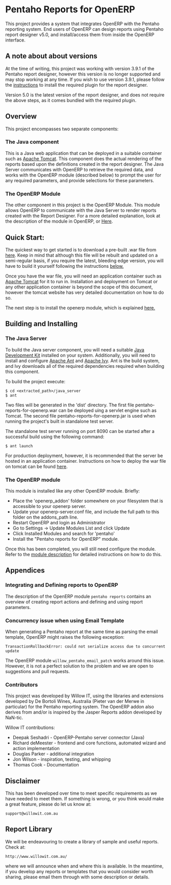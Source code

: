 # Pentaho Reports for OpenERP

This project provides a system that integrates OpenERP with
the Pentaho reporting system. End users of OpenERP can design
reports using Pentaho report designer v5.0, and install/access
them from inside the OpenERP interface.


## A note about about versions

At the time of writing, this project was working with version 3.9.1 of the Pentaho report designer, however this version is no longer supported and may stop working at any time. If you wish to use version 3.9.1, please follow the [instructions](http://pvandermpentaho.blogspot.com.au/2012/05/adding-openerp-datasource-to-pentaho.html) to install the required plugin for the report designer. 

Version 5.0 is the latest version of the report designer, and does not require the above steps, as it comes bundled with the required plugin. 

## Overview

This project encompasses two separate components:

### The Java component

This is a Java web application that can be deployed in a suitable container such as [Apache Tomcat](http://tomcat.apache.org/). This component does the actual rendering of the reports based upon the definitions created in the report designer. The Java Server communicates with OpenERP to retrieve the required data, and works with the OpenERP module (described below) to prompt the user for any required parameters, and provide selections for these parameters.

### The OpenERP Module

The other component in this project is the OpenERP Module. This module allows OpenERP to communicate with the Java Server to render reports created with the Report Designer. For a more detailed explanation, look at the description of the module in OpenERP, or [Here](https://github.com/WillowIT/Pentaho-reports-for-OpenERP/blob/version70/openerp_addon/pentaho_reports/__openerp__.py). 

## Quick Start:

The quickest way to get started is to download a pre-built .war file from [here](http://cloud1.willowit.com.au/dist/pentaho-reports-for-openerp.war). Keep in mind that although this file will be rebuilt and updated on a semi-regular basis, if you require the latest, bleeding edge version, you will have to build it yourself following the instructions [below.](#building-and-installing) 

Once you have the war file, you will need an application container such as [Apache Tomcat](http://tomcat.apache.org/) for it to run in. Installation and deployment on Tomcat or any other application container is beyond the scope of this document, however the tomcat website has very detailed documentation on how to do so. 

The next step is to install the openerp module, which is explained [here.](#the-openerp-module-1)


## Building and Installing

### The Java Server
To build the Java server component, you will need a suitable [Java Development Kit](http://www.oracle.com/technetwork/java/javase/downloads/jdk7-downloads-1880260.html) installed on your system. 
Additionally, you will need to install and configure [Apache Ant](http://ant.apache.org/) and [Apache Ivy](http://ant.apache.org/ivy/). Ant is the build system, and Ivy downloads all of the required dependencies required when building this component.

To build the project execute:

	$ cd <extracted_path>/java_server
	$ ant

Two files will be generated in the 'dist' directory.  The first file pentaho-reports-for-openerp.war can be deployed uing a servlet engine such as Tomcat.  The second file pentaho-reports-for-openerp.jar is used when running the project's built in standalone test server.  

The standalone test server running on port 8090 can be started after a successful build using the following command:

	$ ant launch

For production deployment, however, it is recommended that the server be hosted in an application container. Instructions on how to deploy the war file on tomcat can be found [here](http://tomcat.apache.org/tomcat-6.0-doc/deployer-howto.html#Deploying_using_the_Tomcat_Manager).

### The OpenERP module

This module is installed like any other OpenERP module. Briefly:

* Place the 'openerp_addon' folder somewhere on your filesystem that is accessible to your openerp server.
* Update your openerp-server.conf file, and include the full path to this folder on the addons_path line.
* Restart OpenERP and login as Administrator
* Go to Settings -> Update Modules List and click Update
* Click Installed Modules and search for 'pentaho'
* Install the "Pentaho reports for OpenERP" module. 

Once this has been completed, you will still need configure the module. Refer to the [module description](https://github.com/WillowIT/Pentaho-reports-for-OpenERP/blob/version70/openerp_addon/pentaho_reports/__openerp__.py) for detailed instructions on how to do this. 



## Appendices

### Integrating and Defining reports to OpenERP

The description of the OpenERP module `pentaho reports` contains an overview
of creating report actions and defining and using report parameters.

### Concurrency issue when using Email Template

When generating a Pentaho report at the same time as parsing the email
template, OpenERP might raises the following exception:

    TransactionRollbackError: could not serialize access due to concurrent
    update

The OpenERP module `willow_pentaho_email_patch` works around this
issue. However, it is not a perfect solution to the problem and we are open
to suggestions and pull requests.

### Contributors

This project was developed by Willow IT, using the libraries and
extensions developed by De Bortoli Wines, Australia (Pieter van der
Merwe in particular) for the Pentaho reporting system. The OpenERP
addon also derives from and/or is inspired by the Jasper Reports addon
developed by NaN-tic.

Willow IT contributions:

* Deepak Seshadri - OpenERP-Pentaho server connector (Java)
* Richard deMeester - frontend and core functions, automated wizard and action implementation
* Douglas Parker - additional integration
* Jon Wilson - inspiration, testing, and whipping
* Thomas Cook - Documentation

## Disclaimer

This has been developed over time to meet specific requirements as we have
needed to meet them. If something is wrong, or you think would make a great
feature, please do let us know at:

	support@willowit.com.au


## Report Library

We will be endeavouring to create a library of sample and useful reports.
Check at:

	http://www.willowit.com.au/

where we will announce when and where this is available. In the meantime, if
you develop any reports or templates that you would consider worth sharing,
please email them through with some description or details.
